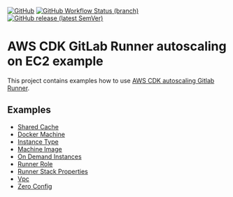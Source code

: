 [![GitHub](https://img.shields.io/github/license/pepperize/cdk-autoscaling-gitlab-runner-example?style=flat-square)](https://github.com/pepperize/cdk-autoscaling-gitlab-runner-example/blob/main/LICENSE)
[![GitHub Workflow Status (branch)](https://img.shields.io/github/workflow/status/pepperize/cdk-autoscaling-gitlab-runner-example/release/main?label=release&style=flat-square)](https://github.com/pepperize/cdk-autoscaling-gitlab-runner-example/actions/workflows/release.yml)
[![GitHub release (latest SemVer)](https://img.shields.io/github/v/release/pepperize/cdk-autoscaling-gitlab-runner-example?sort=semver&style=flat-square)](https://github.com/pepperize/cdk-autoscaling-gitlab-runner-example/releases)

# AWS CDK GitLab Runner autoscaling on EC2 example

This project contains examples how to use [AWS CDK autoscaling Gitlab Runner](https://github.com/pepperize/cdk-autoscaling-gitlab-runner).

## Examples

- [Shared Cache](./src/cache.ts)
- [Docker Machine](./src/docker-machine.ts)
- [Instance Type](./src/instance-type.ts)
- [Machine Image](./src/machine-image.ts)
- [On Demand Instances](./src/on-demand-instances.ts)
- [Runner Role](./src/runner-role.ts)
- [Runner Stack Properties](./src/runner-stack-props.ts)
- [Vpc](./src/vpc.ts)
- [Zero Config](./src/zero-config.ts)
